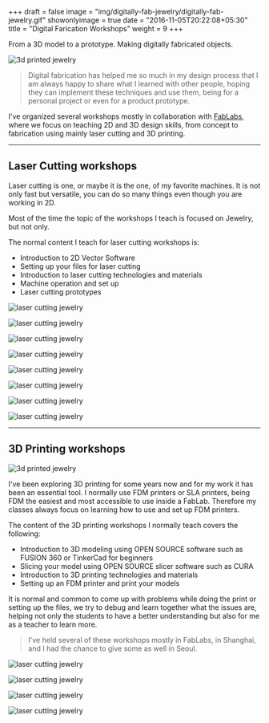 +++
draft = false
image = "img/digitally-fab-jewelry/digitally-fab-jewelry.gif"
showonlyimage = true
date = "2016-11-05T20:22:08+05:30"
title = "Digital Farication Workshops"
weight = 9
+++

From a 3D model to a prototype. Making digitally fabricated objects.
<!--more-->

![3d printed jewelry](/img/digitally-fab-jewelry/digitally-fab-jewelry.gif)

>Digital fabrication has helped me so much in my design process that I am always happy to share what I learned with other people, hoping they can implement these techniques and use them, being for a personal project or even for a product prototype.

I've organized several workshops mostly in collaboration with [FabLabs](https://www.fablabs.io/), where we focus on teaching 2D and 3D design skills, from concept to fabrication using mainly laser cutting and 3D printing.

___
## Laser Cutting workshops

Laser cutting is one, or maybe it is the one, of my favorite machines. It is not only fast but versatile, you can do so many things even though you are working in 2D. 

Most of the time the topic of the workshops I teach is focused on Jewelry, but not only.

The normal content I teach for laser cutting workshops is:
* Introduction to 2D Vector Software
* Setting up your files for laser cutting
* Introduction to laser cutting technologies and materials
* Machine operation and set up 
* Laser cutting prototypes

![laser cutting jewelry](/img/digitally-fab-jewelry/laser-cutting-jewelry3.jpg)

![laser cutting jewelry](/img/digitally-fab-jewelry/laser-cutting-jewelry.jpg)

![laser cutting jewelry](/img/digitally-fab-jewelry/lessons-1.jpg)

![laser cutting jewelry](/img/digitally-fab-jewelry/lessons-2.jpg)

![laser cutting jewelry](/img/digitally-fab-jewelry/lessons-3.jpg)

![laser cutting jewelry](/img/digitally-fab-jewelry/lessons-4.jpg)

![laser cutting jewelry](/img/digitally-fab-jewelry/lessons-6.jpg)

![laser cutting jewelry](/img/digitally-fab-jewelry/lessons-5.jpg)

___
    
## 3D Printing workshops

![3d printed jewelry](/img/digitally-fab-jewelry/3d-printed-jewelry.jpg)

I've been exploring 3D printing for some years now and for my work it has been an essential tool.
I normally use FDM printers or SLA printers, being FDM the easiest and most accessible to use inside a FabLab. Therefore my classes always focus on learning how to use and set up FDM printers.

The content of the 3D printing workshops I normally teach covers the following:

* Introduction to 3D modeling using OPEN SOURCE software such as FUSION 360 or TinkerCad for beginners 
* Slicing your model using OPEN SOURCE slicer software such as CURA
* Introduction to 3D printing technologies and materials 
* Setting up an FDM printer and print your models

It is normal and common to come up with problems while doing the print or setting up the files, we try to debug and learn together what the issues are, helping not only the students to have a better understanding but also for me as a teacher to learn more.

>I've held several of these workshops mostly in FabLabs, in Shanghai, and I had the chance to give some as well in Seoul. 

![laser cutting jewelry](/img/digitally-fab-jewelry/lessons-11.jpg)

![laser cutting jewelry](/img/digitally-fab-jewelry/lessons-10.jpg)

![laser cutting jewelry](/img/digitally-fab-jewelry/lessons-7.jpg)

![laser cutting jewelry](/img/digitally-fab-jewelry/lessons-8.jpg)





